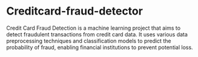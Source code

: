 # Creditcard-fraud-detector
Credit Card Fraud Detection is a machine learning project that aims to detect fraudulent transactions from credit card data. It uses various data preprocessing techniques and classification models to predict the probability of fraud, enabling financial institutions to prevent potential loss.
